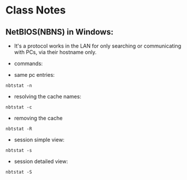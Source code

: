 # Class Notes

## NetBIOS(NBNS) in Windows:

- It's a protocol works in the LAN for only searching or communicating with PCs, via their
  hostname only.

- commands:

- same pc entries:

```
nbtstat -n
```

- resolving the cache names:

```
nbtstat -c
```

- removing the cache

```
nbtstat -R
```

- session simple view:

```
nbtstat -s
```

- session detailed view:

```
nbtstat -S
```
